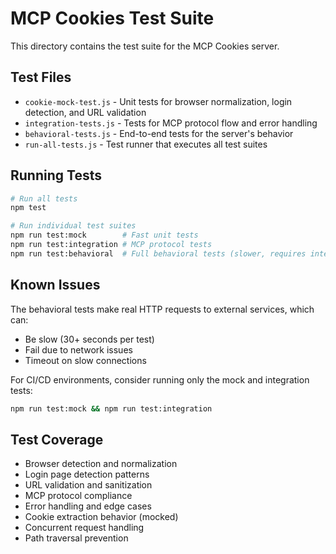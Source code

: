 # MCP Cookies Test Suite

This directory contains the test suite for the MCP Cookies server.

## Test Files

- `cookie-mock-test.js` - Unit tests for browser normalization, login detection, and URL validation
- `integration-tests.js` - Tests for MCP protocol flow and error handling
- `behavioral-tests.js` - End-to-end tests for the server's behavior
- `run-all-tests.js` - Test runner that executes all test suites

## Running Tests

```bash
# Run all tests
npm test

# Run individual test suites
npm run test:mock        # Fast unit tests
npm run test:integration # MCP protocol tests
npm run test:behavioral  # Full behavioral tests (slower, requires internet)
```

## Known Issues

The behavioral tests make real HTTP requests to external services, which can:
- Be slow (30+ seconds per test)
- Fail due to network issues
- Timeout on slow connections

For CI/CD environments, consider running only the mock and integration tests:
```bash
npm run test:mock && npm run test:integration
```

## Test Coverage

- Browser detection and normalization
- Login page detection patterns
- URL validation and sanitization
- MCP protocol compliance
- Error handling and edge cases
- Cookie extraction behavior (mocked)
- Concurrent request handling
- Path traversal prevention